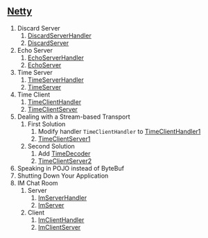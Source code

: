 ## [Netty](https://netty.io)
1. Discard Server
    1. [DiscardServerHandler](./src/main/java/handler/server/DiscardServerHandler.java)
    2. [DiscardServer](./src/main/java/server/DiscardServer.java)
2. Echo Server
    1. [EchoServerHandler](./src/main/java/handler/server/EchoServerHandler.java)
    2. [EchoServer](./src/main/java/server/EchoServer.java)
3. Time Server
    1. [TimeServerHandler](./src/main/java/handler/server/TimeServerHandler.java)
    2. [TimeServer](./src/main/java/server/TimeServer.java)
4. Time Client
    1. [TimeClientHandler](./src/main/java/handler/client/TimeClientHandler.java)
    2. [TimeClientServer](./src/main/java/client/TimeClientServer.java)
5. Dealing with a Stream-based Transport
    1. First Solution
        1. Modify handler `TimeClientHandler` to [TimeClientHandler1](./src/main/java/handler/client/TimeClientHandler1.java)
        2. [TimeClientServer1](./src/main/java/client/TimeClientServer1.java)
    2. Second Solution
        1. Add [TimeDecoder](./src/main/java/decoder/TimeDecoder.java)
        2. [TimeClientServer2](./src/main/java/handler/client/TimeClientHandler2.java)
6. Speaking in POJO instead of ByteBuf
7. Shutting Down Your Application
8. IM Chat Room
    1. Server
        1. [ImServerHandler](./src/main/java/handler/server/ImServerHandler.java)
        2. [ImServer](./src/main/java/server/ImServer.java)
    2. Client
        1. [ImClientHandler](./src/main/java/handler/client/ImClientHandler.java)
        2. [ImClientServer](./src/main/java/client/ImClientServer.java)
